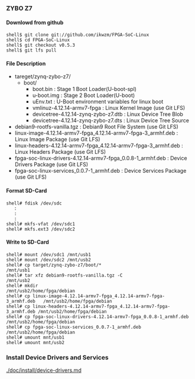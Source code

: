 ### ZYBO Z7

#### Downlowd from github

```
shell$ git clone git://github.com/ikwzm/FPGA-SoC-Linux
shell$ cd FPGA-SoC-Linux
shell$ git checkout v0.5.3
shell$ git lfs pull
```

#### File Description

 * tareget/zynq-zybo-z7/
   + boot/
     - boot.bin                                                    : Stage 1 Boot Loader(U-boot-spl)
     - u-boot.img                                                  : Stage 2 Boot Loader(U-boot)
     - uEnv.txt                                                    : U-Boot environment variables for linux boot
     - vmlinuz-4.12.14-armv7-fpga                                  : Linux Kernel Image       (use Git LFS)
     - devicetree-4.12.14-zynq-zybo-z7.dtb                         : Linux Device Tree Blob   
     - devicetree-4.12.14-zynq-zybo-z7.dts                         : Linux Device Tree Source
 * debian9-rootfs-vanilla.tgz                                      : Debian9 Root File System (use Git LFS)
 * linux-image-4.12.14-armv7-fpga_4.12.14-armv7-fpga-3_armhf.deb   : Linux Image Package      (use Git LFS)
 * linux-headers-4.12.14-armv7-fpga_4.12.14-armv7-fpga-3_armhf.deb : Linux Headers Package    (use Git LFS)
 * fpga-soc-linux-drivers-4.12.14-armv7-fpga_0.0.8-1_armhf.deb     : Device Drivers Package   (use Git LFS)
 * fpga-soc-linux-services_0.0.7-1_armhf.deb                       : Device Services Package  (use Git LFS)

#### Format SD-Card

````
shell# fdisk /dev/sdc
   :
   :
   :
shell# mkfs-vfat /dev/sdc1
shell# mkfs.ext3 /dev/sdc2
````

#### Write to SD-Card

````
shell# mount /dev/sdc1 /mnt/usb1
shell# mount /dev/sdc2 /mnt/usb2
shell# cp target/zynq-zybo-z7/boot/*                                      /mnt/usb1
shell# tar xfz debian9-rootfs-vanilla.tgz -C                              /mnt/usb2
shell# mkdir                                                              /mnt/usb2/home/fpga/debian
shell# cp linux-image-4.12.14-armv7-fpga_4.12.14-armv7-fpga-3_armhf.deb   /mnt/usb2/home/fpga/debian
shell# cp linux-headers-4.12.14-armv7-fpga_4.12.14-armv7-fpga-3_armhf.deb /mnt/usb2/home/fpga/debian
shell# cp fpga-soc-linux-drivers-4.12.14-armv7-fpga_0.0.8-1_armhf.deb     /mnt/usb2/home/fpga/debian
shell# cp fpga-soc-linux-services_0.0.7-1_armhf.deb                       /mnt/usb2/home/fpga/debian
shell# umount mnt/usb1
shell# umount mnt/usb2
````

### Install Device Drivers and Services

[./doc/install/device-drivers.md](device-drivers.md)

